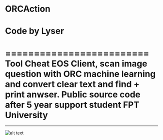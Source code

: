 # ORCAction
# Code by Lyser
=========================
Tool Cheat EOS Client, scan image question with ORC machine learning and convert clear text and find + print anwser. Public source code after 5 year support student FPT University
==========================
--------------------------

![alt text](https://i.ibb.co/3NcMBbM/cheat.png)
